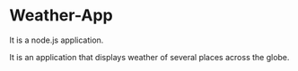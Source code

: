 # Weather-App
It is a node.js application.

It is an application that displays weather of several places across the globe.
